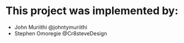 # This project was implemented by:

- John Muriithi @johntymuriithi
- Stephen Omoregie @Cr8steveDesign
